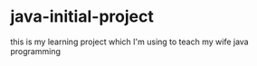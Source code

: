 # java-initial-project

this is my learning project which I'm using to teach my wife java programming
